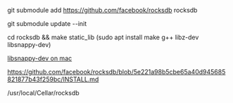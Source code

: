git submodule add https://github.com/facebook/rocksdb rocksdb

git submodule update --init

cd rocksdb && make static_lib
(sudo apt install make g++ libz-dev libsnappy-dev)

[libsnappy-dev on mac](https://stackoverflow.com/questions/22794807/installing-avro-in-mac-os-x/24287418#24287418)



https://github.com/facebook/rocksdb/blob/5e221a98b5cbe65a40d945685821877b43f259bc/INSTALL.md

/usr/local/Cellar/rocksdb